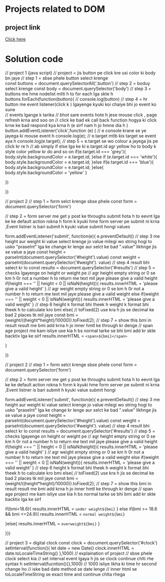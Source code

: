 # Projects related to DOM

## project link
[Click here](https://stackblitz.com/edit/dom-project-chaiaurcode?file=index.html)

# Solution code

// project 1 (java script)
// project = jis button pe click kre usi color ki body bn jaye
// step 1 = sbse phele button select krenge  
 const buttons = document.querySelectorAll('.button')
//  step 2 = boduy select krenge 
 const body = document.querySelector('body')
//  step 3 = buttons me hme nodelist milti h to for each lga skte h
buttons.forEach(function(button){
  // console.log(button)
  // step 4 = hr button me event listener(click k ) lgayenge kyuki koi chaiye bhi jo event ko sune  
  // events lgange k tarika
  // bhot sare events hote h jese mouse click , page refresh krna and soo on
  // click ke bad ek call back function  hogya ki click krne ke       bad  respond kya krna h  (e sirf nam h jo hmne dia h )
  button.addEventListener('click',function (e) {
    // e console krane se ye jayega ki mouse event h 
    console.log(e);
    // e.target mtlb kis target se event aya h 
    console.log(e.target);
    // step 5 = e.target se wo colour a jayega jis pe click kr re h 
    // ab simply if else lga ke ki e.target.id agr yellow ho to body k style color yellow kr do and so on 
    if(e.target.id === 'grey'){
      body.style.backgroundColor = e.target.id;
    }else if (e.target.id === 'white'){
      body.style.backgroundColor = e.target.id;
    }else if(e.target.id === 'blue'){
      body.style.backgroundColor = e.target.id;
    }else{
      body.style.backgroundColor = 'yellow'
    }

  })
  



})





// project 2 
// step 1 = form selct krenge sbse phele 
const form = document.querySelector('form')

// step 2 = form server me get y post ke throughs submit hota h to eevnt lga ke ke default action rokna h form k kyuki hme form server pe submit ni krna ,Event listner is bari submit h kyuki value submit hongi values

form.addEventListener('submit', function(e){
  e.preventDefault()
  // step 3 me height aur weight ki value select krenge jo value milegi wo string hogi to usko "praseInt" lga ke change kr lenge aur selct ke bad ".value" likhnge jis se value a jaye 
const height = parseInt(document.querySelector('#height').value)
const weight = parseInt(document.querySelector('#weight').
value)
// step 4 result bhi select kr lo 
const results = document.querySelector('#results')
//  step 5 = checks lgayenge on height or weight pe 
// agr height empty  string or 0 se km h 0r not a number h to return me text mil jaye please give a valid height 
if(height === '' || height < 0 || isNaN(height)){
  results.innerHTML = 'please give a valid  height'
}
//  agr weight empty string or 0 se km h 0r not a number h to return me text mil jaye please give a valid weight 
else if(weight === '' || weight < 0 || isNaN(weight)){
  results.innerHTML = 'please give a valid  weight'
}
// step 6 height k format bhi theek h weight k format bhi theek h to calculate kro bmi 
else{
  // toFixed(2) use kra h jis se decimal ke bad 2 places tk mil jaye 
  const bmi = (weight/((height*height)/10000)).toFixed(2);
  // step 7 = show this bmi in result result me bmi add krna h jo inner hmtl ke through kr denge
  // span age project me kam isliye use kia h bs normal tarke se bhi bmi add kr skte backtix lga ke sirf 
  results.innerHTML = `<span>${bmi}</span>`

}

})

// project 2
// step 1 = form selct krenge sbse phele 
const form = document.querySelector('form')

// step 2 = form server me get y post ke throughs submit hota h to eevnt lga ke ke default action rokna h form k kyuki hme form server pe submit ni krna ,Event listner is bari submit h kyuki value submit hongi 

form.addEventListener('submit', function(e){
  e.preventDefault()
  // step 3 me height aur weight ki value select krenge jo value milegi wo string hogi to usko "praseInt" lga ke change kr lenge aur selct ke bad ".value" likhnge jis se value a jaye 
const height = parseInt(document.querySelector('#height').value)
const weight = parseInt(document.querySelector('#weight').
value)
// step 4 result bhi select kr lo 
const results = document.querySelector('#results')
//  step 5 = checks lgayenge on height or weight pe 
// agr height empty string or 0 se km h 0r not a number h to return me text mil jaye please give a valid height 
if(height === '' || height < 0 || isNaN(height)){
  results.innerHTML = 'please give a valid  height'
}
//  agr weight empty string or 0 se km h 0r not a number h to return me text mil jaye please give a valid weight 
else if(weight === '' || weight < 0 || isNaN(weight)){
  results.innerHTML = 'please give a valid  weight'
}
// step 6 height k format bhi theek h weight k format bhi theek h to calculate kro bmi 
else{
  // toFixed(2) use kra h jis se decimal ke bad 2 places tk mil jaye 
  const bmi = (weight/((height*height)/10000)).toFixed(2);
  // step 7 = show this bmi in result result me bmi add krna h jo inner hmtl ke through kr denge
  // span age project me kam isliye use kia h bs normal tarke se bhi bmi add kr skte backtix lga ke sirf 
  
  if(bmi<18.6){
    results.innerHTML = `under weight${bmi}` }
  else if(bmi >= 18.6 && bmi <=24.9){
  results.innerHTML = `normal weight${bmi}`


}else{
  results.innerHTML = `overweight${bmi}`
}

}})



// project 3 = digital clock
const clock = document.querySelector('#clock')
 setInterval(function(){
   let date = new Date()
   clock.innerHTML = date.toLocaleTimeString()
 },1000)
//  explaination of project 
// sbse phele clock select kia 
// set interval event lgaya h jis se clock continue chlti rhe syntax h setInterval(fucntion(){},1000)
// 1000 isliye likha ki time hr second change ho 
// iske bad date method se date lenge 
// inner html se toLocaleTimeString se exact time and continue chlta rhega


